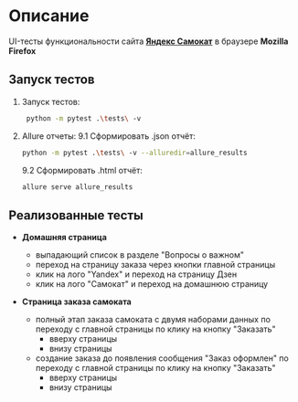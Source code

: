 # Описание
UI-тесты функциональности сайта [**Яндекс Самокат**](https://qa-scooter.praktikum-services.ru/) 
в браузере **Mozilla Firefox**


## Запуск тестов

1. Запуск тестов:
     ```bash
      python -m pytest .\tests\ -v
     ```

2. Allure отчеты:
    9.1 Сформировать .json отчёт:
    ``` bash
    python -m pytest .\tests\ -v --alluredir=allure_results
    ``` 
    9.2 Сформировать .html отчёт:
    ```bash
    allure serve allure_results
    ```
## Реализованные тесты

- **Домашняя страница**
  - выпадающий список в разделе "Вопросы о важном"
  - переход на страницу заказа через кнопки главной страницы
  - клик на лого "Yandex" и переход на страницу Дзен
  - клик на лого "Самокат" и переход на домашнюю страницу


- **Страница заказа самоката**
  - полный этап заказа самоката с двумя наборами данных по переходу с главной страницы по клику на кнопку "Заказать"
    - вверху страницы
    - внизу страницы
  - создание заказа до появления сообщения "Заказ оформлен" по переходу с главной страницы по клику на кнопку "Заказать"
    - вверху страницы
    - внизу страницы
